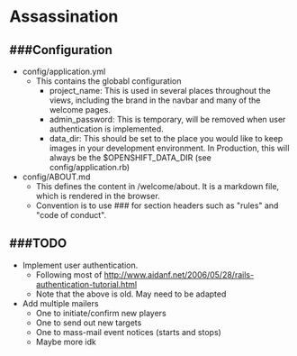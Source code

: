 # Assassination #
###Configuration
-------------------
- config/application.yml
  - This contains the globabl configuration
    - project_name: This is used in several places throughout the views, including the brand in the navbar and many of the welcome pages.
    - admin_password: This is temporary, will be removed when user authentication is implemented.
    - data_dir: This should be set to the place you would like to keep images in your development environment. In Production, this will always be the $OPENSHIFT_DATA_DIR (see config/application.rb)
- config/ABOUT.md
  - This defines the content in /welcome/about. It is a markdown file, which is rendered in the browser. 
  - Convention is to use ### for section headers such as "rules" and "code of conduct".

###TODO
------------------
- Implement user authentication.
  - Following most of http://www.aidanf.net/2006/05/28/rails-authentication-tutorial.html
  - Note that the above is old. May need to be adapted 
- Add multiple mailers
  - One to initiate/confirm new players
  - One to send out new targets
  - One to mass-mail event notices (starts and stops)
  - Maybe more idk

